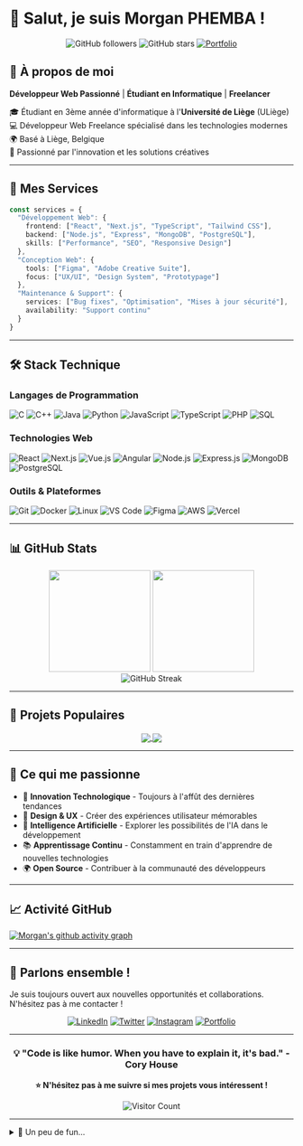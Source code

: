 
# 👋 Salut, je suis Morgan PHEMBA !

<div align="center">
  
![GitHub followers](https://img.shields.io/github/followers/Morg9864?style=social)
![GitHub stars](https://img.shields.io/github/stars/Morg9864?style=social)
[![Portfolio](https://img.shields.io/badge/Portfolio-morganphemba.be-blue?style=flat-square&logo=react)](https://morganphemba.be)

</div>

## 🚀 À propos de moi

**Développeur Web Passionné** | **Étudiant en Informatique** | **Freelancer**

🎓 Étudiant en 3ème année d'informatique à l'**Université de Liège** (ULiège)  
💻 Développeur Web Freelance spécialisé dans les technologies modernes  
🌍 Basé à Liège, Belgique  
🎯 Passionné par l'innovation et les solutions créatives

---

## 💼 Mes Services

```typescript
const services = {
  "Développement Web": {
    frontend: ["React", "Next.js", "TypeScript", "Tailwind CSS"],
    backend: ["Node.js", "Express", "MongoDB", "PostgreSQL"],
    skills: ["Performance", "SEO", "Responsive Design"]
  },
  "Conception Web": {
    tools: ["Figma", "Adobe Creative Suite"],
    focus: ["UX/UI", "Design System", "Prototypage"]
  },
  "Maintenance & Support": {
    services: ["Bug fixes", "Optimisation", "Mises à jour sécurité"],
    availability: "Support continu"
  }
}
```

---

## 🛠️ Stack Technique

### Langages de Programmation
![C](https://img.shields.io/badge/C-00599C?style=flat-square&logo=c&logoColor=white)
![C++](https://img.shields.io/badge/C++-00599C?style=flat-square&logo=c%2B%2B&logoColor=white)
![Java](https://img.shields.io/badge/Java-ED8B00?style=flat-square&logo=openjdk&logoColor=white)
![Python](https://img.shields.io/badge/Python-3776AB?style=flat-square&logo=python&logoColor=white)
![JavaScript](https://img.shields.io/badge/JavaScript-F7DF1E?style=flat-square&logo=javascript&logoColor=black)
![TypeScript](https://img.shields.io/badge/TypeScript-007ACC?style=flat-square&logo=typescript&logoColor=white)
![PHP](https://img.shields.io/badge/PHP-777BB4?style=flat-square&logo=php&logoColor=white)
![SQL](https://img.shields.io/badge/SQL-4479A1?style=flat-square&logo=mysql&logoColor=white)

### Technologies Web
![React](https://img.shields.io/badge/React-20232A?style=flat-square&logo=react&logoColor=61DAFB)
![Next.js](https://img.shields.io/badge/Next.js-000000?style=flat-square&logo=next.js&logoColor=white)
![Vue.js](https://img.shields.io/badge/Vue.js-4FC08D?style=flat-square&logo=vue.js&logoColor=white)
![Angular](https://img.shields.io/badge/Angular-DD0031?style=flat-square&logo=angular&logoColor=white)
![Node.js](https://img.shields.io/badge/Node.js-43853D?style=flat-square&logo=node.js&logoColor=white)
![Express.js](https://img.shields.io/badge/Express.js-404D59?style=flat-square&logo=express&logoColor=white)
![MongoDB](https://img.shields.io/badge/MongoDB-4EA94B?style=flat-square&logo=mongodb&logoColor=white)
![PostgreSQL](https://img.shields.io/badge/PostgreSQL-316192?style=flat-square&logo=postgresql&logoColor=white)

### Outils & Plateformes
![Git](https://img.shields.io/badge/Git-F05032?style=flat-square&logo=git&logoColor=white)
![Docker](https://img.shields.io/badge/Docker-2496ED?style=flat-square&logo=docker&logoColor=white)
![Linux](https://img.shields.io/badge/Linux-FCC624?style=flat-square&logo=linux&logoColor=black)
![VS Code](https://img.shields.io/badge/VS%20Code-0078d4?style=flat-square&logo=visual-studio-code&logoColor=white)
![Figma](https://img.shields.io/badge/Figma-F24E1E?style=flat-square&logo=figma&logoColor=white)
![AWS](https://img.shields.io/badge/AWS-232F3E?style=flat-square&logo=amazon-aws&logoColor=white)
![Vercel](https://img.shields.io/badge/Vercel-000000?style=flat-square&logo=vercel&logoColor=white)

---

## 📊 GitHub Stats

<div align="center">
  <img height="180em" src="https://github-readme-stats.vercel.app/api?username=Morg9864&show_icons=true&theme=tokyonight&include_all_commits=true&count_private=true"/>
  <img height="180em" src="https://github-readme-stats.vercel.app/api/top-langs/?username=Morg9864&layout=compact&langs_count=7&theme=tokyonight"/>
</div>

<div align="center">
  <img src="https://github-readme-streak-stats.herokuapp.com/?user=Morg9864&theme=tokyonight" alt="GitHub Streak"/>
</div>

---

## 🎯 Projets Populaires

<div align="center">
  <a href="https://github.com/Morg9864/Les-Loups-Garou-De-Thiercelieux-java">
    <img align="center" src="https://github-readme-stats.vercel.app/api/pin/?username=Morg9864&repo=Les-Loups-Garou-De-Thiercelieux-java&theme=tokyonight" />
  </a>
  <a href="https://github.com/Morg9864/KaprekarConstant">
    <img align="center" src="https://github-readme-stats.vercel.app/api/pin/?username=Morg9864&repo=KaprekarConstant&theme=tokyonight" />
  </a>
</div>

---

## 🌟 Ce qui me passionne

- 🚀 **Innovation Technologique** - Toujours à l'affût des dernières tendances
- 🎨 **Design & UX** - Créer des expériences utilisateur mémorables  
- 🤖 **Intelligence Artificielle** - Explorer les possibilités de l'IA dans le développement
- 📚 **Apprentissage Continu** - Constamment en train d'apprendre de nouvelles technologies
- 🌍 **Open Source** - Contribuer à la communauté des développeurs

---

## 📈 Activité GitHub

[![Morgan's github activity graph](https://github-readme-activity-graph.vercel.app/graph?username=Morg9864&theme=tokyo-night&hide_border=true)](https://github.com/Morg9864)

---

## 💬 Parlons ensemble !

Je suis toujours ouvert aux nouvelles opportunités et collaborations. N'hésitez pas à me contacter !

<div align="center">

[![LinkedIn](https://img.shields.io/badge/LinkedIn-0077B5?style=for-the-badge&logo=linkedin&logoColor=white)](https://www.linkedin.com/in/morgphem2610/)
[![Twitter](https://img.shields.io/badge/Twitter-1DA1F2?style=for-the-badge&logo=twitter&logoColor=white)](https://x.com/morgsdev)
[![Instagram](https://img.shields.io/badge/Instagram-E4405F?style=for-the-badge&logo=instagram&logoColor=white)](https://www.instagram.com/morg__2610/)
[![Portfolio](https://img.shields.io/badge/Portfolio-000000?style=for-the-badge&logo=About.me&logoColor=white)](https://morganphemba.be)

</div>

---

<div align="center">
  
### 💡 "Code is like humor. When you have to explain it, it's bad." - Cory House

**⭐ N'hésitez pas à me suivre si mes projets vous intéressent !**

![Visitor Count](https://profile-counter.glitch.me/Morg9864/count.svg)

</div>

---

<details>
<summary>🎵 Un peu de fun...</summary>

```
Morgan.exe est en cours d'exécution...
████████████████] 100%

> Chargement des compétences... ✅
> Initialisation de la créativité... ✅  
> Connexion au café... ✅
> Mode développeur activé... ✅

Système prêt à coder ! 🚀
```

</details>
